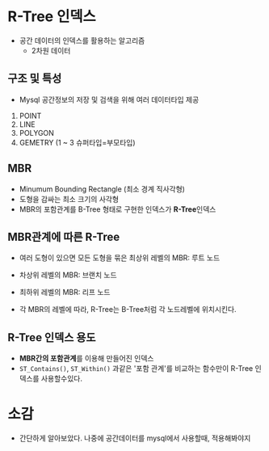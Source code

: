 # R-Tree 인덱스
- 공간 데이터의 인덱스를 활용하는 알고리즘
  - 2차원 데이터

## 구조 및 특성
- Mysql 공간정보의 저장 및 검색을 위해 여러 데이터타입 제공
1. POINT
2. LINE
3. POLYGON
4. GEMETRY (1 ~ 3 슈퍼타입=부모타입)

## MBR
- Minumum Bounding Rectangle (최소 경계 직사각형)
- 도형을 감싸는 최소 크기의 사각형
- MBR의 포함관계를 B-Tree 형태로 구현한 인덱스가 **R-Tree**인덱스

## MBR관계에 따른 R-Tree
- 여러 도형이 있으면 모든 도형을 묶은 최상위 레벨의 MBR: 루트 노드
- 차상위 레벨의 MBR: 브랜치 노드
- 최하위 레벨의 MBR: 리프 노드

- 각 MBR의 레벨에 따라, R-Tree는 B-Tree처럼 각 노드레벨에 위치시킨다.

## R-Tree 인덱스 용도
- **MBR간의 포함관계**를 이용해 만들어진 인덱스
- `ST_Contains()`, `ST_Within()` 과같은 '포함 관계'를 비교하는 함수만이 R-Tree 인덱스를 사용할수있다.

# 소감
- 간단하게 알아보았다. 나중에 공간데이터를 mysql에서 사용할때, 적용해봐야지